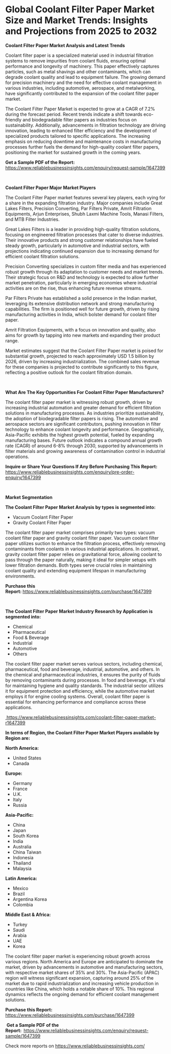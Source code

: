 <p><h1>Global Coolant Filter Paper Market Size and Market Trends: Insights and Projections from 2025 to 2032</h1></p><p><strong>Coolant Filter Paper Market Analysis and Latest Trends</strong></p>
<p><p>Coolant filter paper is a specialized material used in industrial filtration systems to remove impurities from coolant fluids, ensuring optimal performance and longevity of machinery. This paper effectively captures particles, such as metal shavings and other contaminants, which can degrade coolant quality and lead to equipment failure. The growing demand for precision machinery and the need for effective coolant management in various industries, including automotive, aerospace, and metalworking, have significantly contributed to the expansion of the coolant filter paper market.</p><p>The Coolant Filter Paper Market is expected to grow at a CAGR of 7.2% during the forecast period. Recent trends indicate a shift towards eco-friendly and biodegradable filter papers as industries focus on sustainability. Additionally, advancements in filtration technology are driving innovation, leading to enhanced filter efficiency and the development of specialized products tailored to specific applications. The increasing emphasis on reducing downtime and maintenance costs in manufacturing processes further fuels the demand for high-quality coolant filter papers, positioning the market for sustained growth in the coming years.</p></p>
<p><strong>Get a Sample PDF of the Report:&nbsp;</strong> <a href="https://www.reliablebusinessinsights.com/enquiry/request-sample/1647399?utm_campaign=2177&utm_medium=2&utm_source=Github&utm_content=ia&utm_term=30012025&utm_id=coolant-filter-paper">https://www.reliablebusinessinsights.com/enquiry/request-sample/1647399</a></p>
<p>&nbsp;</p>
<p><strong>Coolant Filter Paper Major Market Players</strong></p>
<p><p>The Coolant Filter Paper market features several key players, each vying for a share in the expanding filtration industry. Major companies include Great Lakes Filters, Precision Converting, Par Filters Private, Amrit Filtration Equipments, Arjun Enterprises, Shubh Laxmi Machine Tools, Manasi Filters, and MTB Filter Industries. </p><p>Great Lakes Filters is a leader in providing high-quality filtration solutions, focusing on engineered filtration processes that cater to diverse industries. Their innovative products and strong customer relationships have fueled steady growth, particularly in automotive and industrial sectors, with projections indicating continued expansion due to increasing demand for efficient coolant filtration solutions.</p><p>Precision Converting specializes in custom filter media and has experienced robust growth through its adaptation to customer needs and market trends. Their strategic focus on R&D and technology is expected to allow further market penetration, particularly in emerging economies where industrial activities are on the rise, thus enhancing future revenue streams.</p><p>Par Filters Private has established a solid presence in the Indian market, leveraging its extensive distribution network and strong manufacturing capabilities. The firm is positioned well for future growth, driven by rising manufacturing activities in India, which bolster demand for coolant filter paper.</p><p>Amrit Filtration Equipments, with a focus on innovation and quality, also aims for growth by tapping into new markets and expanding their product range. </p><p>Market estimates suggest that the Coolant Filter Paper market is poised for substantial growth, projected to reach approximately USD 1.5 billion by 2026, driven by increasing industrialization. The combined sales revenue for these companies is projected to contribute significantly to this figure, reflecting a positive outlook for the coolant filtration domain.</p></p>
<p>&nbsp;</p>
<p><strong>What Are The Key Opportunities For Coolant Filter Paper Manufacturers?</strong></p>
<p><p>The coolant filter paper market is witnessing robust growth, driven by increasing industrial automation and greater demand for efficient filtration solutions in manufacturing processes. As industries prioritize sustainability, the adoption of biodegradable filter papers is rising. The automotive and aerospace sectors are significant contributors, pushing innovation in filter technology to enhance coolant longevity and performance. Geographically, Asia-Pacific exhibits the highest growth potential, fueled by expanding manufacturing bases. Future outlook indicates a compound annual growth rate (CAGR) of around 6-8% through 2030, supported by advancements in filter materials and growing awareness of contamination control in industrial operations.</p></p>
<p><strong>Inquire or Share Your Questions If Any Before Purchasing This Report:</strong> <a href="https://www.reliablebusinessinsights.com/enquiry/pre-order-enquiry/1647399?utm_campaign=2177&utm_medium=2&utm_source=Github&utm_content=ia&utm_term=30012025&utm_id=coolant-filter-paper">https://www.reliablebusinessinsights.com/enquiry/pre-order-enquiry/1647399</a></p>
<p>&nbsp;</p>
<p><strong>Market Segmentation</strong></p>
<p><strong>The Coolant Filter Paper Market Analysis by types is segmented into:</strong></p>
<p><ul><li>Vacuum Coolant Filter Paper</li><li>Gravity Coolant Filter Paper</li></ul></p>
<p><p>The coolant filter paper market comprises primarily two types: vacuum coolant filter paper and gravity coolant filter paper. Vacuum coolant filter paper utilizes suction to enhance the filtration process, effectively removing contaminants from coolants in various industrial applications. In contrast, gravity coolant filter paper relies on gravitational force, allowing coolant to pass through the paper naturally, making it ideal for simpler setups with lower filtration demands. Both types serve crucial roles in maintaining coolant quality and extending equipment lifespan in manufacturing environments.</p></p>
<p><strong>Purchase this Report:&nbsp;</strong><a href="https://www.reliablebusinessinsights.com/purchase/1647399?utm_campaign=2177&utm_medium=2&utm_source=Github&utm_content=ia&utm_term=30012025&utm_id=coolant-filter-paper">https://www.reliablebusinessinsights.com/purchase/1647399</a></p>
<p>&nbsp;</p>
<p><strong>The Coolant Filter Paper Market Industry Research by Application is segmented into:</strong></p>
<p><ul><li>Chemical</li><li>Pharmaceutical</li><li>Food & Beverage</li><li>Industrial</li><li>Automotive</li><li>Others</li></ul></p>
<p><p>The coolant filter paper market serves various sectors, including chemical, pharmaceutical, food and beverage, industrial, automotive, and others. In the chemical and pharmaceutical industries, it ensures the purity of fluids by removing contaminants during processes. In food and beverage, it's vital for maintaining hygiene and quality standards. The industrial sector utilizes it for equipment protection and efficiency, while the automotive market employs it for engine cooling systems. Overall, coolant filter paper is essential for enhancing performance and compliance across these applications.</p></p>
<p><a href="https://www.reliablebusinessinsights.com/coolant-filter-paper-market-r1647399?utm_campaign=2177&utm_medium=2&utm_source=Github&utm_content=ia&utm_term=30012025&utm_id=coolant-filter-paper">&nbsp;https://www.reliablebusinessinsights.com/coolant-filter-paper-market-r1647399</a></p>
<p><strong>In terms of Region, the Coolant Filter Paper Market Players available by Region are:</strong></p>
<p>
    <p> <strong> North America: </strong>
        <ul>
            <li>United States</li>
            <li>Canada</li>
        </ul>
        </p> 
    <p> <strong> Europe: </strong>
        <ul>
            <li>Germany</li>
            <li>France</li>
            <li>U.K.</li>
            <li>Italy</li>
            <li>Russia</li>
        </ul>
        </p> 
    <p> <strong> Asia-Pacific: </strong>
        <ul>
            <li>China</li>
            <li>Japan</li>
            <li>South Korea</li>
            <li>India</li>
            <li>Australia</li>
            <li>China Taiwan</li>
            <li>Indonesia</li>
            <li>Thailand</li>
            <li>Malaysia</li>
        </ul>
        </p> 
    <p> <strong> Latin America: </strong>
        <ul>
            <li>Mexico</li>
            <li>Brazil</li>
            <li>Argentina Korea</li>
            <li>Colombia</li>
        </ul>
        </p> 
    <p> <strong> Middle East & Africa: </strong>
        <ul>
            <li>Turkey</li>
            <li>Saudi</li>
            <li>Arabia</li>
            <li>UAE</li>
            <li>Korea</li>
        </ul>
    </p>
    </p>
<p><p>The coolant filter paper market is experiencing robust growth across various regions. North America and Europe are anticipated to dominate the market, driven by advancements in automotive and manufacturing sectors, with respective market shares of 35% and 30%. The Asia-Pacific (APAC) region will witness significant expansion, capturing around 25% of the market due to rapid industrialization and increasing vehicle production in countries like China, which holds a notable share of 10%. This regional dynamics reflects the ongoing demand for efficient coolant management solutions.</p></p>
<p><strong>Purchase this Report: </strong><a href="https://www.reliablebusinessinsights.com/purchase/1647399?utm_campaign=2177&utm_medium=2&utm_source=Github&utm_content=ia&utm_term=30012025&utm_id=coolant-filter-paper">https://www.reliablebusinessinsights.com/purchase/1647399</a></p>
<p>&nbsp;<strong>Get a Sample PDF of the Report:&nbsp;&nbsp;</strong><a href="https://www.reliablebusinessinsights.com/enquiry/request-sample/1647399?utm_campaign=2177&utm_medium=2&utm_source=Github&utm_content=ia&utm_term=30012025&utm_id=coolant-filter-paper">https://www.reliablebusinessinsights.com/enquiry/request-sample/1647399</a></p>
<p><strong></strong></p>
<p>Check more reports on <a href="https://www.reliablebusinessinsights.com/?utm_campaign=2177&utm_medium=2&utm_source=Github&utm_content=ia&utm_term=30012025&utm_id=coolant-filter-paper">https://www.reliablebusinessinsights.com/</a></p>